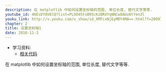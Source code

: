 ```yaml
---
description: 在 matplotlib 中如何设置坐标轴的范围, 单位长度, 替代文字等等.
youtube_id: 46EsDY8V6lQ?list=PLXO45tsB95cKiBRXYqNNCw8AUo6tYen3l
youku_link: http://v.youku.com/v_show/id_XMTcxNjEyMDY4MA==.html?f=28097045&o=1
chapter: 2
title: 设置坐标轴1
date: 2016-11-3
---
```

* 学习资料:
  * [相关代码](https://github.com/MorvanZhou/tutorials/blob/master/matplotlibTUT/plt5_ax_setting1.py)
  
在 matplotlib 中如何设置坐标轴的范围, 单位长度, 替代文字等等.

